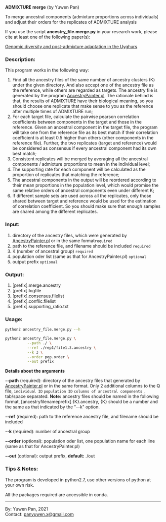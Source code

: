 **ADMIXTURE merge** (by Yuwen Pan)    

To merge ancestral components (admixture proportions across individuals) and adjust their orders for the replicates of ADMIXTURE analysis    

If you use the script **ancestry_file.merge.py** in your research work, please cite at least one of the following paper(s):    

[Genomic diversity and post-admixture adaptation in the Uyghurs](https://doi.org/10.1093/nsr/nwab124)

### Description: 

This program works in the following way: 

1. Find all the ancestry files of the same number of ancestry clusters (K) under the given directory. And also accept one of the ancestry file as the reference, while others are regarded as targets. The ancestry file is generated by the program [AncestryPainter.pl](https://github.com/Shuhua-Group/AncestryPainter). The rationale behind is that, the results of ADMIXTURE have their biological meaning, so you should choose one replicate that make sense to you as the reference after multiple times of ADMIXTURE run;
2. For each target file, calculate the pairwise pearson correlation coefficients between components in the target and those in the reference. Given an ancestral component in the target file, the program will take one from the reference file as its best match if their correlation coefficient is at least 0.5 higher than others (other components in the reference file). Further, the two replicates (target and reference) would be considered as consensus if every ancestral component had its own best match; 
3. Consistent replicates will be merged by averaging all the ancestral components / admixture proportions to mean in the individual level;
4. The supporting rate for each component will be calculated as the proportion of replicates that matching the reference;
5. The ancestral components in the output will be reordered according to their mean proportions in the population level, which would promise the same relative orders of ancestral components even under different K;
6. If different sample sets are used across all the replicates, only those shared between target and reference would be used for the estimation of correlation coefficient. So you should make sure that enough samples are shared among the different replicates. 

### Input:

1. directory of  the ancestry files, which were generated by [AncestryPainter.pl](https://github.com/Shuhua-Group/AncestryPainter) or in the same format`required` 
2. path to the reference file, and filename should be included `required` 
3. K (number of ancestral group) `required` 
4. population oder list (same as that for AncestryPainter.pl) `optional`
5. output prefix `optional`

### Output:

1. [prefix].merge.ancestry
2. [prefix].logfile
3. [prefix].consensus.filelist
4. [prefix].conflic.filelist
5. [prefix].supporting_ratio.txt

### Usage:

``` bash
python2 ancestry_file.merge.py --h
```

``` bash
python2 ancestry_file.merge.py \
          --path ./ \
          --ref ./rep1/file1.3.ancestry \
          --k 3 \
          --order pop.order \
          --out prefix
```

**Details about the arguments** 

**--path** (required): directory of  the ancestry files that generated by [AncestryPainter.pl](https://github.com/Shuhua-Group/AncestryPainter) or in the same format. Only 2 additional columns to the Q file, `individual ID` `population ID` `columns of ancestral components` , tab/space separated. **Note:** ancestry files should be named in the following format, [ancestryfilenameprefix].{K}.ancestry, {K} should be a number and the same as that indicated by the "--k" option.    

**--ref** (required): path to the reference ancestry file, and filename should be included   

**--k** (required): number of ancestral group    

**--order** (optional): population oder list, one population name for each line (same as that for AncestryPainter.pl)    

**--out** (optional): output prefix, **default:** ./out    

### Tips & Notes:  

The program is developed in python2.7, use other versions of python at your own risk.    

All the packages required are accessible in conda.   

---

By: Yuwen Pan, 2021  
Contact: panyuwen.x@gmail.com
